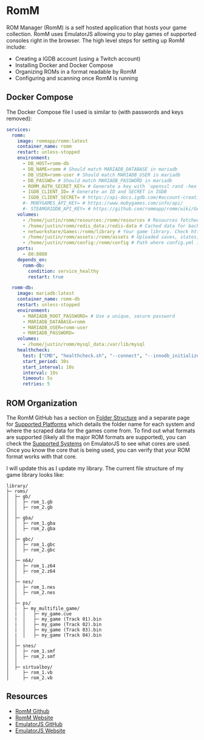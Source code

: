 # RomM

ROM Manager (RomM) is a self hosted application that hosts your game collection. RomM uses EmulatorJS allowing you to play games of supported consoles right in the browser. The high level steps for setting up RomM include:
- Creating a IGDB account (using a Twitch account)
- Installing Docker and Docker Compose
- Organizing ROMs in a format readable by RomM
- Configuring and scanning once RomM is running
## Docker Compose

The Docker Compose file I used is similar to (with passwords and keys removed):
```yaml
services:
  romm:
    image: rommapp/romm:latest
    container_name: romm
    restart: unless-stopped
    environment:
      - DB_HOST=romm-db
      - DB_NAME=romm # Should match MARIADB_DATABASE in mariadb
      - DB_USER=romm-user # Should match MARIADB_USER in mariadb
      - DB_PASSWD= # Should match MARIADB_PASSWORD in mariadb
      - ROMM_AUTH_SECRET_KEY= # Generate a key with `openssl rand -hex 32`
      - IGDB_CLIENT_ID= # Generate an ID and SECRET in IGDB
      - IGDB_CLIENT_SECRET= # https://api-docs.igdb.com/#account-creation
      #- MOBYGAMES_API_KEY= # https://www.mobygames.com/info/api/
      #- STEAMGRIDDB_API_KEY= # https://github.com/rommapp/romm/wiki/Generate-API-Keys#steamgriddb
    volumes:
      - /home/justin/romm/resources:/romm/resources # Resources fetched from IGDB (covers, screenshots, etc.)
      - /home/justin/romm/redis_data:/redis-data # Cached data for background tasks
      - networkshare/Games:/romm/library # Your game library. Check https://github.com/rommapp/romm?tab=readme-ov-file#folder-structure for more details.
      - /home/justin/romm/assets:/romm/assets # Uploaded saves, states, etc.
      - /home/justin/romm/config:/romm/config # Path where config.yml is stored
    ports:
      - 80:8080
    depends_on:
      romm-db:
        condition: service_healthy
        restart: true

  romm-db:
    image: mariadb:latest
    container_name: romm-db
    restart: unless-stopped
    environment:
      - MARIADB_ROOT_PASSWORD= # Use a unique, secure password
      - MARIADB_DATABASE=romm
      - MARIADB_USER=romm-user
      - MARIADB_PASSWORD=
    volumes:
      - /home/justin/romm/mysql_data:/var/lib/mysql
    healthcheck:
      test: ["CMD", "healthcheck.sh", "--connect", "--innodb_initialized"]
      start_period: 30s
      start_interval: 10s
      interval: 10s
      timeout: 5s
      retries: 5
```
## ROM Organization

The RomM GitHub has a section on [Folder Structure](https://github.com/rommapp/romm?tab=readme-ov-file#folder-structure) and a separate page for [Supported Platforms](https://github.com/rommapp/romm/wiki/Supported-Platforms) which details the folder name for each system and where the scraped data for the games come from. To find out what formats are supported (likely all the major ROM formats are supported), you can check the [Supported Systems](https://emulatorjs.org/docs/systems) on EmulatorJS to see what cores are used. Once you know the core that is being used, you can verify that your ROM format works with that core.

I will update this as I update my library. The current file structure of my game library looks like:
```text
library/
├─ roms/
│  ├─ gb/
│  │  ├─ rom_1.gb
│  │  ├─ rom_2.gb
│  │
│  ├─ gba/
│  │  ├─ rom_1.gba
│  │  ├─ rom_2.gba
│  │
│  ├─ gbc/
│  │  ├─ rom_1.gbc
│  │  ├─ rom_2.gbc
│  │
│  ├─ n64/
│  │  ├─ rom_1.z64
│  │  ├─ rom_2.z64
│  │
│  ├─ nes/
│  │  ├─ rom_1.nes
│  │  ├─ rom_2.nes
│  │
│  ├─ ps/
│  |  ├─ my_multifile_game/
│  |  │   ├─ my_game.cue
│  |  │   ├─ my_game (Track 01).bin
│  |  │   ├─ my_game (Track 02).bin
│  |  │   ├─ my_game (Track 03).bin
│  |  │   ├─ my_game (Track 04).bin
│  │
│  ├─ snes/
│  │  ├─ rom_1.smf
│  │  ├─ rom_2.smf
│  │
│  ├─ virtualboy/
│     ├─ rom_1.vb
│     ├─ rom_2.vb
```
## Resources

- [RomM Github](https://github.com/rommapp/romm)
- [RomM Website](https://romm.app/)
- [EmulatorJS GitHub](https://github.com/EmulatorJS/EmulatorJS)
- [EmulatorJS Website](https://emulatorjs.org/)